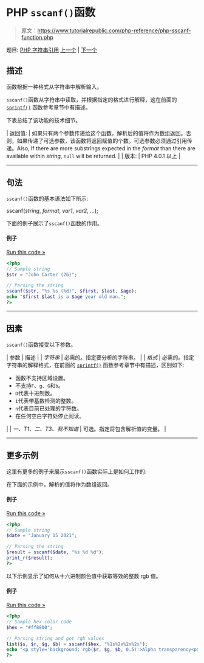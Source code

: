 # PHP `sscanf()`函数

> 原文：<https://www.tutorialrepublic.com/php-reference/php-sscanf-function.php>

题目: [PHP 字符串引用](php-string-functions.php) [上一个](php-sprintf-function.php) | [下一个](php-str-getcsv-function.php)

## 描述

函数根据一种格式从字符串中解析输入。

`sscanf()`函数从字符串中读取，并根据指定的格式进行解释，这在前面的 [`sprintf()`](php-sprintf-function.php) 函数参考章节中有描述。

下表总结了该功能的技术细节。

| 返回值: | 如果只有两个参数传递给这个函数，解析后的值将作为数组返回。否则，如果传递了可选参数，该函数将返回赋值的个数。可选参数必须通过引用传递。Also, If there are more substrings expected in the *format* than there are available within *string*, `null` will be returned. |
| 版本: | PHP 4.0.1 以上 |

* * *

## 句法

`sscanf()`函数的基本语法如下所示:

sscanf(*string*, *format*, *var1*, *var2*, ...);

下面的例子展示了`sscanf()`函数的作用。

#### 例子

[Run this code »](../codelab.php?topic=php&file=parse-input-from-a-string "Run this code to view the output")

```php
<?php
// Sample string
$str = "John Carter (26)";

// Parsing the string
sscanf($str, "%s %s (%d)", $first, $last, $age);
echo "$first $last is a $age year old man.";
?>
```

* * *

## 因素

`sscanf()`函数接受以下参数。

| 参数 | 描述 |
| *字符串* | 必需的。指定要分析的字符串。 |
| *格式* | 必需的。指定字符串的解释格式，在前面的 [`sprintf()`](php-sprintf-function.php) 函数参考章节中有描述，区别如下:

*   函数不支持区域设置。
*   不支持`F`、`g`、`G`和`b`。
*   `D`代表十进制数。
*   `i`代表带基数检测的整数。
*   `n`代表目前已处理的字符数。
*   在任何空白字符处停止阅读。

 |
| *一、T1、*二、T3、我不知道** | 可选。指定将包含解析值的变量。 |

* * *

## 更多示例

这里有更多的例子来展示`sscanf()`函数实际上是如何工作的:

在下面的示例中，解析的值将作为数组返回。

#### 例子

[Run this code »](../codelab.php?topic=php&file=return-parsed-values-by-sscanf-as-an-array "Run this code to view the output")

```php
<?php
// Sample string
$date = "January 15 2021";

// Parsing the string 
$result = sscanf($date, "%s %d %d");
print_r($result);
?>
```

以下示例显示了如何从十六进制颜色值中获取等效的整数 rgb 值。

#### 例子

[Run this code »](../codelab.php?topic=php&file=get-rgb-value-from-the-hex-color-value "Run this code to view the output")

```php
<?php
// Sample hex color code
$hex = "#ff8800";

// Parsing string and get rgb values
list($s, $r, $g, $b) = sscanf($hex, "%1s%2x%2x%2x");
echo "<p style='background: rgb($r, $g, $b, 0.5)'>Alpha transparency<p&gt";
?>
```